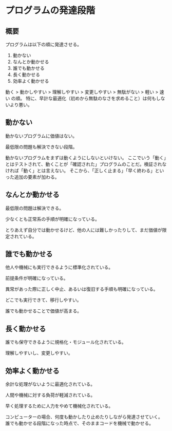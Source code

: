 # プログラムの発達段階

## 概要

プログラムは以下の順に発達させる。

1. 動かない
2. なんとか動かせる
3. 誰でも動かせる
4. 長く動かせる
5. 効率よく動かせる

動く > 動かしやすい > 理解しやすい > 変更しやすい > 無駄がない > 軽い > 速い の順。
特に、早計な最適化（初めから無駄のなさを求めること）は何もしないより悪い。

## 動かない

動かないプログラムに価値はない。

最低限の問題も解決できない段階。

動かないプログラムをまずは動くようにしないといけない。
ここでいう「動く」とはテストされて、動くことが「確認された」プログラムのことだ。検証されなければ「動く」とは言えない。
そこから、「正しく止まる」「早く終わる」といった追加の要素が加わる。

## なんとか動かせる

最低限の問題は解決できる。

少なくとも正常系の手順が明確になっている。

とりあえず自分では動かせるけど、他の人には難しかったりして、まだ価値が限定されている。

## 誰でも動かせる

他人や機械にも実行できるように標準化されている。

前提条件が明確になっている。

異常があった際に正しく中止、あるいは復旧する手順も明確になっている。

どこでも実行できて、移行しやすい。

誰でも動かせることで価値が高まる。

## 長く動かせる

誰でも保守できるように規格化・モジュール化されている。

理解しやすいし、変更しやすい。

## 効率よく動かせる

余計な処理がないように最適化されている。

人間や機械に対する負荷が軽減されている。

早く処理するために人力をやめて機械化されている。

コンピューターの場合、何度も動かしたり止めたりしながら発達させていく。
誰でも動かせる段階になった時点で、そのままコードを機械で動かせる。
